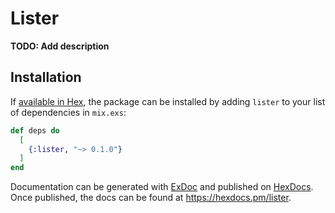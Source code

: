 # Lister

**TODO: Add description**

## Installation

If [available in Hex](https://hex.pm/docs/publish), the package can be installed
by adding `lister` to your list of dependencies in `mix.exs`:

```elixir
def deps do
  [
    {:lister, "~> 0.1.0"}
  ]
end
```

Documentation can be generated with [ExDoc](https://github.com/elixir-lang/ex_doc)
and published on [HexDocs](https://hexdocs.pm). Once published, the docs can
be found at <https://hexdocs.pm/lister>.

